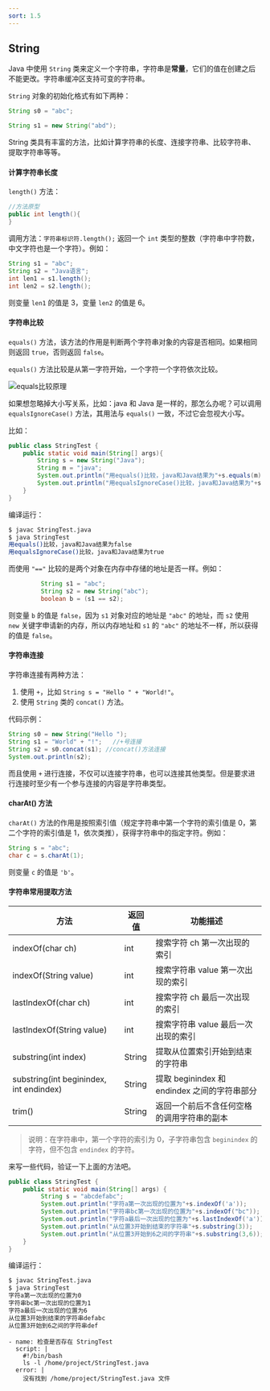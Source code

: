 ```yaml
---
sort: 1.5
---
```



## String

Java 中使用 `String` 类来定义一个字符串，字符串是**常量**，它们的值在创建之后不能更改。字符串缓冲区支持可变的字符串。

`String` 对象的初始化格式有如下两种：

```java
String s0 = "abc";

String s1 = new String("abd");
```

String 类具有丰富的方法，比如计算字符串的长度、连接字符串、比较字符串、提取字符串等等。

#### 计算字符串长度

`length()` 方法：

```java
//方法原型
public int length(){
}
```

调用方法：`字符串标识符.length();`
返回一个 `int` 类型的整数（字符串中字符数，中文字符也是一个字符）。例如：

```java
String s1 = "abc";
String s2 = "Java语言";
int len1 = s1.length();
int len2 = s2.length();
```

则变量 `len1` 的值是 3，变量 `len2` 的值是 6。

#### 字符串比较

`equals()` 方法，该方法的作用是判断两个字符串对象的内容是否相同。如果相同则返回 `true`，否则返回 `false`。

`equals()` 方法比较是从第一字符开始，一个字符一个字符依次比较。

![equals比较原理](https://doc.shiyanlou.com/document-uid79144labid1085timestamp1435503766697.png)

如果想忽略掉大小写关系，比如：java 和 Java 是一样的，那怎么办呢？可以调用 `equalsIgnoreCase()` 方法，其用法与 `equals()` 一致，不过它会忽视大小写。

比如：

```java
public class StringTest {
	public static void main(String[] args){
		String s = new String("Java");
		String m = "java";
		System.out.println("用equals()比较，java和Java结果为"+s.equals(m));
		System.out.println("用equalsIgnoreCase()比较，java和Java结果为"+s.equalsIgnoreCase(m));
	}
}
```

编译运行：

```bash
$ javac StringTest.java
$ java StringTest
用equals()比较，java和Java结果为false
用equalsIgnoreCase()比较，java和Java结果为true
```

而使用 `"=="` 比较的是两个对象在内存中存储的地址是否一样。例如：

```java
         String s1 = "abc";
         String s2 = new String("abc");
         boolean b = (s1 == s2);
```

则变量 `b` 的值是 `false`，因为 `s1` 对象对应的地址是 `"abc"` 的地址，而 `s2` 使用 `new` 关键字申请新的内存，所以内存地址和 `s1` 的 `"abc"` 的地址不一样，所以获得的值是 `false`。

#### 字符串连接

字符串连接有两种方法：

1. 使用 `+`，比如 `String s = "Hello " + "World!"`。
2. 使用 `String` 类的 `concat()` 方法。

代码示例：

```java
String s0 = new String("Hello ");
String s1 = "World" + "!";   //+号连接
String s2 = s0.concat(s1); //concat()方法连接
System.out.println(s2);
```

而且使用 `+` 进行连接，不仅可以连接字符串，也可以连接其他类型。但是要求进行连接时至少有一个参与连接的内容是字符串类型。

#### charAt() 方法

`charAt()` 方法的作用是按照索引值（规定字符串中第一个字符的索引值是 0，第二个字符的索引值是 1，依次类推），获得字符串中的指定字符。例如：

```java
String s = "abc";
char c = s.charAt(1);
```

则变量 `c` 的值是 `'b'`。

#### 字符串常用提取方法

| 方法                                    | 返回值 | 功能描述                                     |
| --------------------------------------- | ------ | -------------------------------------------- |
| indexOf(char ch)                        | int    | 搜索字符 ch 第一次出现的索引                 |
| indexOf(String value)                   | int    | 搜索字符串 value 第一次出现的索引            |
| lastIndexOf(char ch)                    | int    | 搜索字符 ch 最后一次出现的索引               |
| lastIndexOf(String value)               | int    | 搜索字符串 value 最后一次出现的索引          |
| substring(int index)                    | String | 提取从位置索引开始到结束的字符串             |
| substring(int beginindex, int endindex) | String | 提取 beginindex 和 endindex 之间的字符串部分 |
| trim()                                  | String | 返回一个前后不含任何空格的调用字符串的副本   |

> 说明：在字符串中，第一个字符的索引为 0，子字符串包含 `beginindex` 的字符，但不包含 `endindex` 的字符。

来写一些代码，验证一下上面的方法吧。

```java
public class StringTest {
	public static void main(String[] args) {
		 String s = "abcdefabc";
		 System.out.println("字符a第一次出现的位置为"+s.indexOf('a'));
		 System.out.println("字符串bc第一次出现的位置为"+s.indexOf("bc"));
		 System.out.println("字符a最后一次出现的位置为"+s.lastIndexOf('a'));
		 System.out.println("从位置3开始到结束的字符串"+s.substring(3));
		 System.out.println("从位置3开始到6之间的字符串"+s.substring(3,6));
	}
}
```

编译运行：

```bash
$ javac StringTest.java
$ java StringTest
字符a第一次出现的位置为0
字符串bc第一次出现的位置为1
字符a最后一次出现的位置为6
从位置3开始到结束的字符串defabc
从位置3开始到6之间的字符串def
```

```checker
- name: 检查是否存在 StringTest
  script: |
    #!/bin/bash
    ls -l /home/project/StringTest.java
  error: |
    没有找到 /home/project/StringTest.java 文件
```
